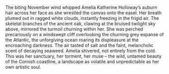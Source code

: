 The biting November wind whipped Amelia Katherine Holloway’s auburn hair across her face as she wrestled the canvas onto the easel.  Her breath plumed out in ragged white clouds, instantly freezing in the frigid air.  The skeletal branches of the ancient oak, clawing at the bruised twilight sky above, mirrored the turmoil churning within her.  She was perched precariously on a windswept cliff overlooking the churning grey expanse of the Atlantic, the unforgiving ocean roaring its displeasure at the encroaching darkness. The air tasted of salt and the faint, melancholic scent of decaying seaweed.  Amelia shivered, not entirely from the cold. This was her sanctuary, her torment, her muse – the wild, untamed beauty of the Cornish coastline, a landscape as volatile and unpredictable as her own artistic soul.
